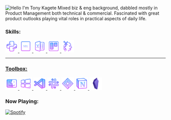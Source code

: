 ![Hello I'm Tony Kagete](hello.gif)
Mixed biz & eng background, dabbled mostly in Product Management both technical & commercial.
Fascinated with great product outlooks playing vital roles in practical aspects of daily life. 

<h3 align="left">Skills:</h3>

<p align="left"> <a href="https://www.python.org" target="_blank"> <img src="media/icons8-python.svg" alt="python" width="40" height="40"/> </a>   <a href="https://www.mysql.com/" target="_blank"> <img src="media/icons8-sql-96.svg" alt="mysql" width="40" height="40"/> </a>   <a href="https://www.microsoft.com/en-us/microsoft-365/excel" target="_blank"> <img src="media/icons8-microsoft-excel.svg" alt="excel" width="40" height="40"/> </a>   <a href="https://trello.com/" target="_blank"> <img src="media/icons8-trello.svg" alt="trello" width="40" height="40"/>   <a href="https://obsidian.md/" target="_blank"> <img src="media/icons8-mind-map-96.svg" alt="mind-mapping" width="40" height="40"/></p> 
  
__________________________________________________________________________________________________________

<h3 align="left">Toolbox:</h3>

<p align="left"> <a href="https://www.apple.com/macbook-pro-13/" target="_blank"> <img src="media/icons8-mac-logo.svg" alt="mac" width="40" height="40"/> </a> <a href="https://www.microsoft.com/en-us/windows/" target="_blank"> <img src="media/icons8-windows-10.svg" alt="windows10" width="40" height="40"/> </a> <a href="https://code.visualstudio.com/" target="_blank"> <img src="media/icons8-visual-studio-code-2019.svg" alt="vscode" width="40" height="40"/> </a> <a href="https://www.slack.com/" target="_blank"> <img src="media/icons8-slack-new.svg" alt="slack" width="40" height="40"/> </a> <a href="https://www.atlassian.com/software/jira" target="_blank"> <img src="media/icons8-jira.svg" alt="jira" width="40" height="40"/> </a> <a href="https://www.notion.com/" target="_blank"> <img src="media/icons8-notion.svg" alt="notion" width="40" height="40"/> </a> </a> <a href="https://obsidian.md/" target="_blank"> <img src="media/obsidian2.svg" alt="obsidian" width="40" height="40"/> </a> </p>

<h3 align="left">Now Playing:</h3>

[![Spotify](https://now-playing-technically-tony.vercel.app/api/spotify)](https://open.spotify.com/user/316ynimwepp7athpqi6d3l3a54ey)
